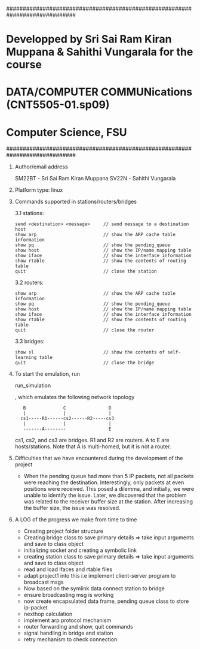 #############################################################################
# Developped by Sri Sai Ram Kiran Muppana & Sahithi Vungarala for the course
#
# DATA/COMPUTER COMMUNications (CNT5505-01.sp09)  
# Computer Science, FSU
#############################################################################


1. Author/email address

	SM22BT  - Sri Sai Ram Kiran Muppana
    SV22N   - Sahithi Vungarala

2. Platform type: linux

3. Commands supported in stations/routers/bridges

   3.1 stations:

	   send <destination> <message>     // send message to a destination host
	   show arp 		                // show the ARP cache table information
	   show pq 		                    // show the pending_queue
	   show	host 		                // show the IP/name mapping table
	   show	iface 		                // show the interface information
	   show	rtable 		                // show the contents of routing table
	   quit                             // close the station

   3.2 routers:

	   show	arp 		                // show the ARP cache table information
	   show	pq 		                    // show the pending_queue
	   show	host 		                // show the IP/name mapping table
	   show	iface 		                // show the interface information
	   show	rtable 		                // show the contents of routing table
	   quit                             // close the router


   3.3 bridges:

	   show sl 		                    // show the contents of self-learning table
	   quit                             // close the bridge


4. To start the emulation, run

   	run_simulation

   , which emulates the following network topology

   
          B              C                D
          |              |                |
         cs1-----R1------cs2------R2-----cs3
          |              |                |
          -------A--------                E

    cs1, cs2, and cs3 are bridges.
    R1 and R2 are routers.
    A to E are hosts/stations.
    Note that A is multi-homed, but it is not a router.


5. Difficulties that we have encountered during the development of the project

    - When the pending queue had more than 5 IP packets, not all packets were reaching the destination. Interestingly, only packets at even positions were received. This posed a dilemma, and initially, we were unable to identify the issue. Later, we discovered that the problem was related to the receiver buffer size at the station. After increasing the buffer size, the issue was resolved.

6. A LOG of the progress we make from time to time
	
	- Creating project folder structure
    - Creating bridge class to save primary details => take input arguments and save to class object
    - initializing socket and creating a symbolic link
    - creating station class to save primary details => take input arguments and save to class object
    - read and load ifaces and rtable files
    - adapt project1 into this i.e implement client-server program to broadcast msgs
    - Now based on the symlink data connect station to bridge
    - ensure broadcasting msg is working
    - now create encapsulated data frame, pending queue class to store ip-packet
    - nexthop calculation 
    - implement arp protocol mechanism
    - router forwarding and show, quit commands
    - signal handling in bridge and station
    - retry mechanism to check connection
